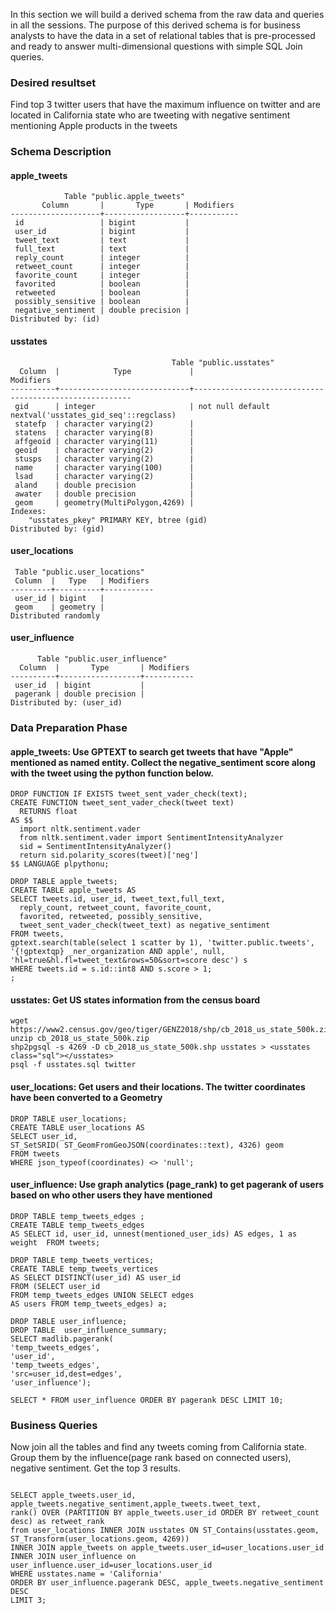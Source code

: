 In this section we will build a derived schema from the raw data and queries in all the sessions.  The purpose of this derived schema is for business analysts to have the data in a set of relational tables that is pre-processed and ready to answer multi-dimensional questions with simple SQL Join queries.

### Desired resultset
Find top 3 twitter users that have the maximum influence on twitter and are located in California state who are tweeting with negative sentiment mentioning Apple products in the tweets


### Schema Description

#### apple_tweets
```
            Table "public.apple_tweets"
       Column       |       Type       | Modifiers
--------------------+------------------+-----------
 id                 | bigint           |
 user_id            | bigint           |
 tweet_text         | text             |
 full_text          | text             |
 reply_count        | integer          |
 retweet_count      | integer          |
 favorite_count     | integer          |
 favorited          | boolean          |
 retweeted          | boolean          |
 possibly_sensitive | boolean          |
 negative_sentiment | double precision |
Distributed by: (id)
```

#### usstates
```
                                    Table "public.usstates"
  Column  |            Type             |                       Modifiers
----------+-----------------------------+--------------------------------------------------------
 gid      | integer                     | not null default nextval('usstates_gid_seq'::regclass)
 statefp  | character varying(2)        |
 statens  | character varying(8)        |
 affgeoid | character varying(11)       |
 geoid    | character varying(2)        |
 stusps   | character varying(2)        |
 name     | character varying(100)      |
 lsad     | character varying(2)        |
 aland    | double precision            |
 awater   | double precision            |
 geom     | geometry(MultiPolygon,4269) |
Indexes:
    "usstates_pkey" PRIMARY KEY, btree (gid)
Distributed by: (gid)
```

#### user_locations
```
 Table "public.user_locations"
 Column  |   Type   | Modifiers
---------+----------+-----------
 user_id | bigint   |
 geom    | geometry |
Distributed randomly
```	

#### user_influence
```
      Table "public.user_influence"
  Column  |       Type       | Modifiers
----------+------------------+-----------
 user_id  | bigint           |
 pagerank | double precision |
Distributed by: (user_id)
```	

### Data Preparation Phase

#### apple_tweets: Use GPTEXT to search get tweets that have "Apple" mentioned as named entity. Collect the negative_sentiment score along with the tweet using the python function below.
```
DROP FUNCTION IF EXISTS tweet_sent_vader_check(text);
CREATE FUNCTION tweet_sent_vader_check(tweet text)
  RETURNS float
AS $$
  import nltk.sentiment.vader
  from nltk.sentiment.vader import SentimentIntensityAnalyzer
  sid = SentimentIntensityAnalyzer()
  return sid.polarity_scores(tweet)['neg']
$$ LANGUAGE plpythonu;

DROP TABLE apple_tweets;
CREATE TABLE apple_tweets AS
SELECT tweets.id, user_id, tweet_text,full_text, 
  reply_count, retweet_count, favorite_count,
  favorited, retweeted, possibly_sensitive,
  tweet_sent_vader_check(tweet_text) as negative_sentiment
FROM tweets, 
gptext.search(table(select 1 scatter by 1), 'twitter.public.tweets', 
'{!gptextqp} _ner_organization AND apple', null, 
'hl=true&hl.fl=tweet_text&rows=50&sort=score desc') s 
WHERE tweets.id = s.id::int8 AND s.score > 1;
;
```

#### usstates: Get US states information from the census board

```
wget https://www2.census.gov/geo/tiger/GENZ2018/shp/cb_2018_us_state_500k.zip
unzip cb_2018_us_state_500k.zip
shp2pgsql -s 4269 -D cb_2018_us_state_500k.shp usstates > <usstates class="sql"></usstates>
psql -f usstates.sql twitter
```

#### user_locations: Get users and their locations. The twitter coordinates have been converted to a Geometry
```
DROP TABLE user_locations;
CREATE TABLE user_locations AS
SELECT user_id, 
ST_SetSRID( ST_GeomFromGeoJSON(coordinates::text), 4326) geom 
FROM tweets 
WHERE json_typeof(coordinates) <> 'null';
```

#### user_influence: Use graph analytics (page_rank) to get pagerank of users based on who other users they have mentioned
```
DROP TABLE temp_tweets_edges ;
CREATE TABLE temp_tweets_edges 
AS SELECT id, user_id, unnest(mentioned_user_ids) AS edges, 1 as weight  FROM tweets;

DROP TABLE temp_tweets_vertices; 
CREATE TABLE temp_tweets_vertices 
AS SELECT DISTINCT(user_id) AS user_id 
FROM (SELECT user_id  
FROM temp_tweets_edges UNION SELECT edges 
AS users FROM temp_tweets_edges) a;

DROP TABLE user_influence;
DROP TABLE  user_influence_summary;
SELECT madlib.pagerank(
'temp_tweets_edges', 
'user_id', 
'temp_tweets_edges', 
'src=user_id,dest=edges', 
'user_influence');

SELECT * FROM user_influence ORDER BY pagerank DESC LIMIT 10;

```
### Business Queries

Now join all the tables and find any tweets coming from California state. Group them by the influence(page rank based on connected users), negative sentiment. Get the top 3 results.

```

SELECT apple_tweets.user_id, apple_tweets.negative_sentiment,apple_tweets.tweet_text,
rank() OVER (PARTITION BY apple_tweets.user_id ORDER BY retweet_count desc) as retweet_rank
from user_locations INNER JOIN usstates ON ST_Contains(usstates.geom, ST_Transform(user_locations.geom, 4269))
INNER JOIN apple_tweets on apple_tweets.user_id=user_locations.user_id
INNER JOIN user_influence on user_influence.user_id=user_locations.user_id
WHERE usstates.name = 'California' 
ORDER BY user_influence.pagerank DESC, apple_tweets.negative_sentiment DESC
LIMIT 3;
```

